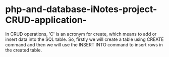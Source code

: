 # php-and-database-iNotes-project-CRUD-application-
In CRUD operations, 'C' is an acronym for create, which means to add or insert data into the SQL table. So, firstly we will create a table using CREATE command and then we will use the INSERT INTO command to insert rows in the created table.
